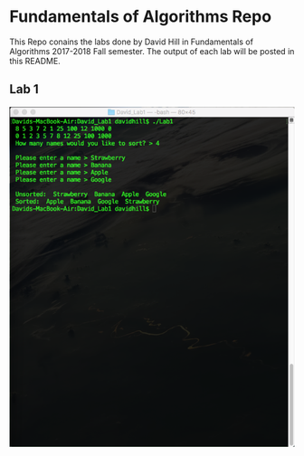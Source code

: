 # Fundamentals of Algorithms Repo

This Repo conains the labs done by David Hill in Fundamentals of Algorithms 2017-2018 Fall semester. The output of each lab will be posted in this README.

## Lab 1

![atl text](https://github.com/dhillii/Fundamentals-of-Algorithms/blob/master/David_Lab1/Lab%201%20Output.png)
